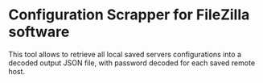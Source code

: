 # Configuration Scrapper for FileZilla software

This tool allows to retrieve all local saved servers configurations into a decoded output JSON file, with password decoded for each saved remote host.
